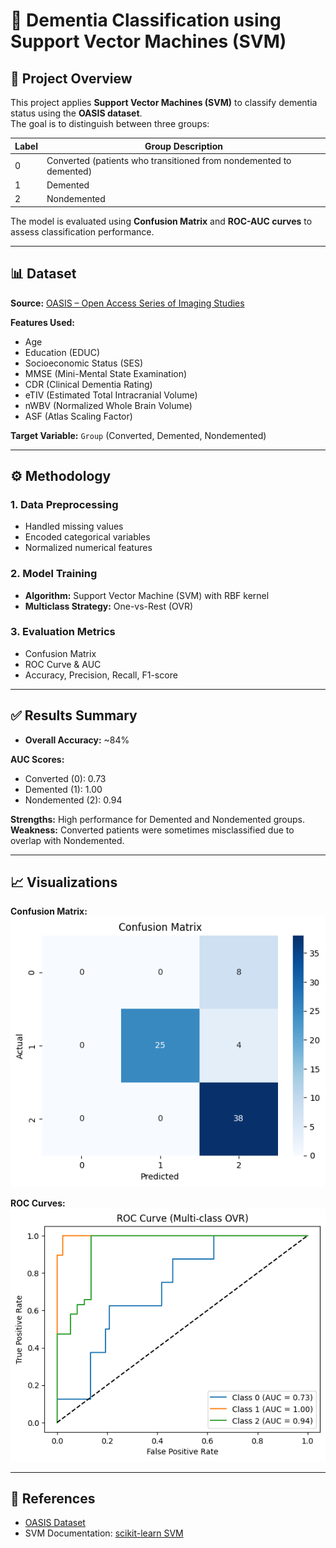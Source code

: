 # 🧠 Dementia Classification using Support Vector Machines (SVM)

## 📌 Project Overview
This project applies **Support Vector Machines (SVM)** to classify dementia status using the **OASIS dataset**.  
The goal is to distinguish between three groups:  

| Label | Group Description |
|-------|-----------------|
| 0     | Converted (patients who transitioned from nondemented to demented) |
| 1     | Demented |
| 2     | Nondemented |

The model is evaluated using **Confusion Matrix** and **ROC-AUC curves** to assess classification performance.

---

## 📊 Dataset
**Source:** [OASIS – Open Access Series of Imaging Studies](https://datasetsearch.research.google.com/search?src=0&query=svm&docid=L2cvMTFqbnltNjduMQ%3D%3D)  

**Features Used:**  
- Age  
- Education (EDUC)  
- Socioeconomic Status (SES)  
- MMSE (Mini-Mental State Examination)  
- CDR (Clinical Dementia Rating)  
- eTIV (Estimated Total Intracranial Volume)  
- nWBV (Normalized Whole Brain Volume)  
- ASF (Atlas Scaling Factor)  

**Target Variable:** `Group` (Converted, Demented, Nondemented)

---

## ⚙️ Methodology

### 1. Data Preprocessing
- Handled missing values  
- Encoded categorical variables  
- Normalized numerical features  

### 2. Model Training
- **Algorithm:** Support Vector Machine (SVM) with RBF kernel  
- **Multiclass Strategy:** One-vs-Rest (OVR)  

### 3. Evaluation Metrics
- Confusion Matrix  
- ROC Curve & AUC  
- Accuracy, Precision, Recall, F1-score  

---

## ✅ Results Summary

- **Overall Accuracy:** ~84%  

**AUC Scores:**  
- Converted (0): 0.73  
- Demented (1): 1.00  
- Nondemented (2): 0.94  

**Strengths:** High performance for Demented and Nondemented groups.  
**Weakness:** Converted patients were sometimes misclassified due to overlap with Nondemented.

---

## 📈 Visualizations
**Confusion Matrix:**  
![Confusion Matrix](confusion-matrix.png)  

**ROC Curves:**  
![ROC Curve](roc-auc.png)

---

## 📌 References
- [OASIS Dataset](https://datasetsearch.research.google.com/search?src=0&query=svm&docid=L2cvMTFqbnltNjduMQ%3D%3D)  
- SVM Documentation: [scikit-learn SVM](https://scikit-learn.org/stable/modules/svm.html)
